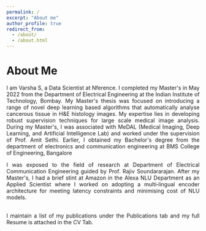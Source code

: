 ```yaml
---
permalink: /
excerpt: "About me"
author_profile: true
redirect_from: 
  - /about/
  - /about.html
---
```

<h1>About Me </h1> 
<div style='text-align: justify;'>I am Varsha S, a Data Scientist at Nference. I completed my Master's in May 2022 from the <a href="https://www.ee.iitb.ac.in" style="text-decoration: none;">Department of Electrical Engineering</a> at the <a href="https://www.iitb.ac.in/" style="text-decoration: none;">Indian Institute of  Technology, Bombay</a>. My  Master's thesis was focused on introducing a range of novel deep learning based algorithms that automatically analyse cancerous tissue in H&E histology images. My expertise lies in developing robust supervision techniques for large scale medical image analysis. During my Master's, I was associated with MeDAL (Medical Imaging, Deep Learning, and Artificial Intelligence Lab) and worked under the supervision of <a href="https://www.ee.iitb.ac.in/~asethi/" style="text-decoration: none;">Prof. Amit Sethi</a>. Earlier, I obtained my Bachelor's degree from the department of electronics and communication engineering at <a href="https://bmsce.ac.in/home/Electronics-and-Communication-Engineering-About" style="text-decoration: none;">BMS College of Engineering, Bangalore</a> 
<p>  </p>

<div style='text-align: justify;'>I was exposed to the field of research at <a href="https://ece.iisc.ac.in/" style="text-decoration: none;">Department of Electrical Communication Engineering</a> guided by <a ref="https://ece.iisc.ac.in/~rajivs/#/" style="text-decoration: none;">Prof. Rajiv Soundararajan</a>. After my Master's, I had a brief stint at Amazon in the Alexa NLU Department as an Applied Scientist where I worked on adopting a multi‑lingual encoder architecture for meeting latency constraints and minimising cost of NLU models. 

  
<br>I maintain a list of my publications under the Publications tab and my full Resume is attached in the CV Tab.
